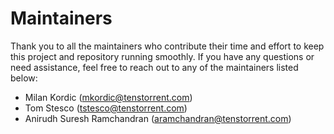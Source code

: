 # Maintainers

Thank you to all the maintainers who contribute their time and effort to keep this project and repository running smoothly. 
If you have any questions or need assistance, feel free to reach out to any of the maintainers listed below:

- Milan Kordic ([mkordic@tenstorrent.com](mailto:mkordic@tenstorrent.com))
- Tom Stesco ([tstesco@tenstorrent.com](mailto:tstesco@tenstorrent.com))
- Anirudh Suresh Ramchandran ([aramchandran@tenstorrent.com](mailto:aramchandran@tenstorrent.com))
